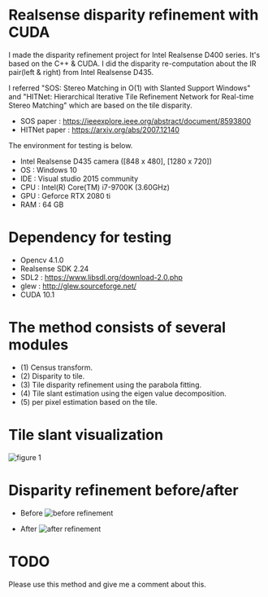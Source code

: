# Realsense disparity refinement with CUDA

I made the disparity refinement project for Intel Realsense D400 series. It's based on the C++ & CUDA.
I did the disparity re-computation about the IR pair(left & right) from Intel Realsense D435.

I referred "SOS: Stereo Matching in O(1) with Slanted Support Windows" and "HITNet: Hierarchical Iterative Tile Refinement Network for Real-time Stereo Matching" which are based on the tile disparity.

- SOS paper : https://ieeexplore.ieee.org/abstract/document/8593800
- HITNet paper : https://arxiv.org/abs/2007.12140


The environment for testing is below.
- Intel Realsense D435 camera ([848 x 480], [1280 x 720])
- OS : Windows 10
- IDE : Visual studio 2015 community
- CPU : Intel(R) Core(TM) i7-9700K (3.60GHz)
- GPU : Geforce RTX 2080 ti
- RAM : 64 GB

# Dependency for testing
- Opencv 4.1.0
- Realsense SDK 2.24
- SDL2 : https://www.libsdl.org/download-2.0.php
- glew : http://glew.sourceforge.net/
- CUDA 10.1

# The method consists of several modules

- (1) Census transform.
- (2) Disparity to tile.
- (3) Tile disparity refinement using the parabola fitting.
- (4) Tile slant estimation using the eigen value decomposition.
- (5) per pixel estimation based on the tile.

# Tile slant visualization

![figure 1](https://user-images.githubusercontent.com/23024027/99226134-98abcc80-282c-11eb-96b3-9bc9cb33f949.png)

# Disparity refinement before/after

- Before
![before refinement](https://user-images.githubusercontent.com/23024027/99225965-45d21500-282c-11eb-85b9-198123efc12b.gif)

- After
![after refinement](https://user-images.githubusercontent.com/23024027/99226112-8f226480-282c-11eb-94f0-d56ab29e2052.gif)


# TODO
Please use this method and give me a comment about this.

